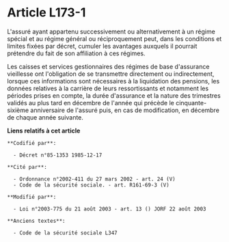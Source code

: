 # Article L173-1

L'assuré ayant appartenu successivement ou alternativement à un régime spécial et au régime général ou réciproquement peut,
dans les conditions et limites fixées par décret, cumuler les avantages auxquels il pourrait prétendre du fait de son
affiliation à ces régimes. 

Les caisses et services gestionnaires des régimes de base d'assurance vieillesse ont l'obligation de se transmettre
directement ou indirectement, lorsque ces informations sont nécessaires à la liquidation des pensions, les données relatives
à la carrière de leurs ressortissants et notamment les périodes prises en compte, la durée d'assurance et la nature des
trimestres validés au plus tard en décembre de l'année qui précède le cinquante-sixième anniversaire de l'assuré puis, en cas
de modification, en décembre de chaque année suivante.

**Liens relatifs à cet article**

	**Codifié par**:

	  - Décret n°85-1353 1985-12-17

	**Cité par**:

	  - Ordonnance n°2002-411 du 27 mars 2002 - art. 24 (V)
	  - Code de la sécurité sociale. - art. R161-69-3 (V)

	**Modifié par**:

	  - Loi n°2003-775 du 21 août 2003 - art. 13 () JORF 22 août 2003

	**Anciens textes**:

	  - Code de la sécurité sociale L347
